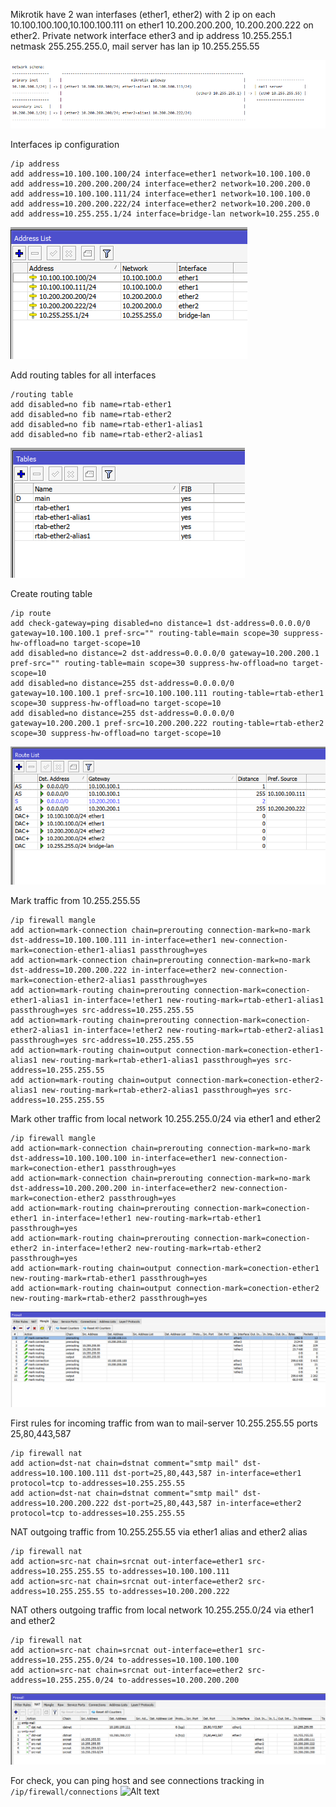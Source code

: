 Mikrotik have 2 wan interfases (ether1, ether2) with 2 ip on each
10.100.100.100,10.100.100.111 on ether1
10.200.200.200, 10.200.200.222 on ether2.
Private network interface ether3 and ip address 10.255.255.1 netmask 255.255.255.0,
mail server has lan ip 10.255.255.55

![Alt text](mikrotik-2wan-with-aliases-schema.png?raw=true "IP Address list")

Interfaces ip configuration
```
/ip address
add address=10.100.100.100/24 interface=ether1 network=10.100.100.0
add address=10.200.200.200/24 interface=ether2 network=10.200.200.0
add address=10.100.100.111/24 interface=ether1 network=10.100.100.0
add address=10.200.200.222/24 interface=ether2 network=10.200.200.0
add address=10.255.255.1/24 interface=bridge-lan network=10.255.255.0
```
![Alt text](mikrotik-2wan-with-aliases-ip-adddress-list.png?raw=true "IP Address list")

Add routing tables for all interfaces
```
/routing table
add disabled=no fib name=rtab-ether1
add disabled=no fib name=rtab-ether2
add disabled=no fib name=rtab-ether1-alias1
add disabled=no fib name=rtab-ether2-alias1
```
![Alt text](mikrotik-2wan-with-aliases-routing-tables.png?raw=true "Routing tables")

Create routing table
```
/ip route
add check-gateway=ping disabled=no distance=1 dst-address=0.0.0.0/0 gateway=10.100.100.1 pref-src="" routing-table=main scope=30 suppress-hw-offload=no target-scope=10
add disabled=no distance=2 dst-address=0.0.0.0/0 gateway=10.200.200.1 pref-src="" routing-table=main scope=30 suppress-hw-offload=no target-scope=10
add disabled=no distance=255 dst-address=0.0.0.0/0 gateway=10.100.100.1 pref-src=10.100.100.111 routing-table=rtab-ether1 scope=30 suppress-hw-offload=no target-scope=10
add disabled=no distance=255 dst-address=0.0.0.0/0 gateway=10.200.200.1 pref-src=10.200.200.222 routing-table=rtab-ether2 scope=30 suppress-hw-offload=no target-scope=10
```
![Alt text](mikrotik-2wan-with-aliases-ip-route-list.png?raw=true "IP Route list")

Mark traffic from 10.255.255.55
```
/ip firewall mangle
add action=mark-connection chain=prerouting connection-mark=no-mark dst-address=10.100.100.111 in-interface=ether1 new-connection-mark=conection-ether1-alias1 passthrough=yes
add action=mark-connection chain=prerouting connection-mark=no-mark dst-address=10.200.200.222 in-interface=ether2 new-connection-mark=conection-ether2-alias1 passthrough=yes
add action=mark-routing chain=prerouting connection-mark=conection-ether1-alias1 in-interface=!ether1 new-routing-mark=rtab-ether1-alias1 passthrough=yes src-address=10.255.255.55
add action=mark-routing chain=prerouting connection-mark=conection-ether2-alias1 in-interface=!ether2 new-routing-mark=rtab-ether2-alias1 passthrough=yes src-address=10.255.255.55
add action=mark-routing chain=output connection-mark=conection-ether1-alias1 new-routing-mark=rtab-ether1-alias1 passthrough=yes src-address=10.255.255.55
add action=mark-routing chain=output connection-mark=conection-ether2-alias1 new-routing-mark=rtab-ether2-alias1 passthrough=yes src-address=10.255.255.55
```

Mark other traffic from local network 10.255.255.0/24 via ether1 and ether2
```
/ip firewall mangle
add action=mark-connection chain=prerouting connection-mark=no-mark dst-address=10.100.100.100 in-interface=ether1 new-connection-mark=conection-ether1 passthrough=yes
add action=mark-connection chain=prerouting connection-mark=no-mark dst-address=10.200.200.200 in-interface=ether2 new-connection-mark=conection-ether2 passthrough=yes
add action=mark-routing chain=prerouting connection-mark=conection-ether1 in-interface=!ether1 new-routing-mark=rtab-ether1 passthrough=yes
add action=mark-routing chain=prerouting connection-mark=conection-ether2 in-interface=!ether2 new-routing-mark=rtab-ether2 passthrough=yes
add action=mark-routing chain=output connection-mark=conection-ether1 new-routing-mark=rtab-ether1 passthrough=yes
add action=mark-routing chain=output connection-mark=conection-ether2 new-routing-mark=rtab-ether2 passthrough=yes
```
![Alt text](mikrotik-2wan-with-aliases-ip-firewall-mangle.png?raw=true "IP Firewall Mangle")

First rules for incoming traffic from wan to mail-server 10.255.255.55 ports 25,80,443,587
```
/ip firewall nat
add action=dst-nat chain=dstnat comment="smtp mail" dst-address=10.100.100.111 dst-port=25,80,443,587 in-interface=ether1 protocol=tcp to-addresses=10.255.255.55
add action=dst-nat chain=dstnat comment="smtp mail" dst-address=10.200.200.222 dst-port=25,80,443,587 in-interface=ether2 protocol=tcp to-addresses=10.255.255.55
```

NAT outgoing traffic from 10.255.255.55 via ether1 alias and ether2 alias
```
/ip firewall nat 
add action=src-nat chain=srcnat out-interface=ether1 src-address=10.255.255.55 to-addresses=10.100.100.111
add action=src-nat chain=srcnat out-interface=ether2 src-address=10.255.255.55 to-addresses=10.200.200.222
```

NAT others outgoing traffic from local network 10.255.255.0/24 via ether1 and ether2
```
/ip firewall nat
add action=src-nat chain=srcnat out-interface=ether1 src-address=10.255.255.0/24 to-addresses=10.100.100.100
add action=src-nat chain=srcnat out-interface=ether2 src-address=10.255.255.0/24 to-addresses=10.200.200.200
```
![Alt text](mikrotik-2wan-with-aliases-ip-firewall-nat.png?raw=true "IP Firewall Nat")


For check, you can ping host and see connections tracking in
```/ip/firewall/connections```
![Alt text](mikrotik-2wan-with-aliases-ip-firewall-connections.png?raw=true "IP Firewall Connections")
